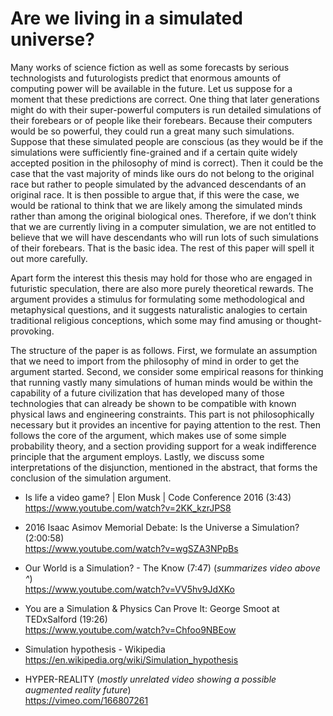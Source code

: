 # Are we living in a simulated universe?

Many works of science fiction as well as some forecasts by serious technologists and futurologists predict that enormous amounts of computing power will be available in the future. Let us suppose for a moment that these predictions are correct. One thing that later generations might do with their super-powerful computers is run detailed simulations of their forebears or of people like their forebears. Because their computers would be so powerful, they could run a great many such simulations. Suppose that these simulated people are conscious (as they would be if the simulations were sufficiently fine-grained and if a certain quite widely accepted position in the philosophy of mind is correct). Then it could be the case that the vast majority of minds like ours do not belong to the original race but rather to people simulated by the advanced descendants of an original race. It is then possible to argue that, if this were the case, we would be rational to think that we are likely among the simulated minds rather than among the original biological ones. Therefore, if we don’t think that we are currently living in a computer simulation, we are not entitled to believe that we will have descendants who will run lots of such simulations of their forebears. That is the basic idea. The rest of this paper will spell it out more carefully.


Apart form the interest this thesis may hold for those who are engaged in futuristic speculation, there are also more purely theoretical rewards. The argument provides a stimulus for formulating some methodological and metaphysical questions, and it suggests naturalistic analogies to certain traditional religious conceptions, which some may find amusing or thought-provoking.


The structure of the paper is as follows. First, we formulate an assumption that we need to import from the philosophy of mind in order to get the argument started. Second, we consider some empirical reasons for thinking that running vastly many simulations of human minds would be within the capability of a future civilization that has developed many of those technologies that can already be shown to be compatible with known physical laws and engineering constraints. This part is not philosophically necessary but it provides an incentive for paying attention to the rest. Then follows the core of the argument, which makes use of some simple probability theory, and a section providing support for a weak indifference principle that the argument employs. Lastly, we discuss some interpretations of the disjunction, mentioned in the abstract, that forms the conclusion of the simulation argument.

- Is life a video game? | Elon Musk | Code Conference 2016 (3:43)  
https://www.youtube.com/watch?v=2KK_kzrJPS8
- 2016 Isaac Asimov Memorial Debate: Is the Universe a Simulation? (2:00:58)  
https://www.youtube.com/watch?v=wgSZA3NPpBs
- Our World is a Simulation? - The Know (7:47) (*summarizes video above ^*)  
https://www.youtube.com/watch?v=VV5hv9JdXKo
- You are a Simulation & Physics Can Prove It: George Smoot at TEDxSalford (19:26)  
https://www.youtube.com/watch?v=Chfoo9NBEow
- Simulation hypothesis - Wikipedia  
https://en.wikipedia.org/wiki/Simulation_hypothesis


- HYPER-REALITY (*mostly unrelated video showing a possible augmented reality future*)  
https://vimeo.com/166807261